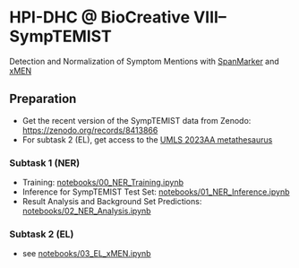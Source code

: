 # HPI-DHC @ BioCreative VIII–SympTEMIST

Detection and Normalization of Symptom Mentions with [SpanMarker](https://github.com/tomaarsen/SpanMarkerNER) and [xMEN](https://github.com/hpi-dhc/xmen)

## Preparation

- Get the recent version of the SympTEMIST data from Zenodo: https://zenodo.org/records/8413866
- For subtask 2 (EL), get access to the [UMLS 2023AA metathesaurus](https://www.nlm.nih.gov/research/umls/licensedcontent/umlsknowledgesources.html)


### Subtask 1 (NER)

- Training: [notebooks/00_NER_Training.ipynb](notebooks/00_NER_Training.ipynb)
- Inference for SympTEMIST Test Set: [notebooks/01_NER_Inference.ipynb](notebooks/01_NER_Inference.ipynb)
- Result Analysis and Background Set Predictions: [notebooks/02_NER_Analysis.ipynb](notebooks/02_NER_Analysis.ipynb)

### Subtask 2 (EL)

- see [notebooks/03_EL_xMEN.ipynb](notebooks/03_EL_xMEN.ipynb)
